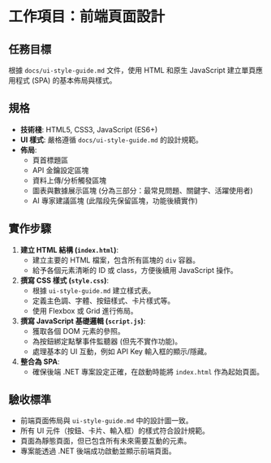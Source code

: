 # 工作項目：前端頁面設計

## 任務目標
根據 `docs/ui-style-guide.md` 文件，使用 HTML 和原生 JavaScript 建立單頁應用程式 (SPA) 的基本佈局與樣式。

## 規格
- **技術棧**: HTML5, CSS3, JavaScript (ES6+)
- **UI 樣式**: 嚴格遵循 `docs/ui-style-guide.md` 的設計規範。
- **佈局**:
  - 頁首標題區
  - API 金鑰設定區塊
  - 資料上傳/分析觸發區塊
  - 圖表與數據展示區塊 (分為三部分：最常見問題、關鍵字、活躍使用者)
  - AI 專家建議區塊 (此階段先保留區塊，功能後續實作)

## 實作步驟
1.  **建立 HTML 結構 (`index.html`)**:
    -   建立主要的 HTML 檔案，包含所有區塊的 `div` 容器。
    -   給予各個元素清晰的 ID 或 class，方便後續用 JavaScript 操作。
2.  **撰寫 CSS 樣式 (`style.css`)**:
    -   根據 `ui-style-guide.md` 建立樣式表。
    -   定義主色調、字體、按鈕樣式、卡片樣式等。
    -   使用 Flexbox 或 Grid 進行佈局。
3.  **撰寫 JavaScript 基礎邏輯 (`script.js`)**:
    -   獲取各個 DOM 元素的參照。
    -   為按鈕綁定點擊事件監聽器 (但先不實作功能)。
    -   處理基本的 UI 互動，例如 API Key 輸入框的顯示/隱藏。
4.  **整合為 SPA**:
    -   確保後端 .NET 專案設定正確，在啟動時能將 `index.html` 作為起始頁面。

## 驗收標準
-   前端頁面佈局與 `ui-style-guide.md` 中的設計圖一致。
-   所有 UI 元件（按鈕、卡片、輸入框）的樣式符合設計規範。
-   頁面為靜態頁面，但已包含所有未來需要互動的元素。
-   專案能透過 .NET 後端成功啟動並顯示前端頁面。
